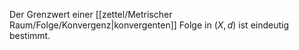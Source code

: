 Der Grenzwert einer [[zettel/Metrischer Raum/Folge/Konvergenz|konvergenten]] Folge in $(X, d)$ ist eindeutig bestimmt.